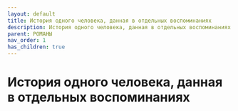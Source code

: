 ```yaml
---
layout: default
title: История одного человека, данная в отдельных воспоминаниях
description: История одного человека, данная в отдельных воспоминаниях
parent: РОМАНЫ
nav_order: 1
has_children: true
---
```


# История одного человека, данная в отдельных воспоминаниях